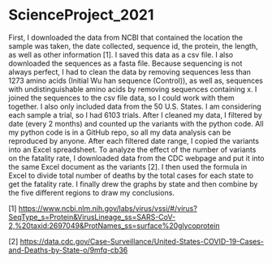 # ScienceProject_2021
First, I downloaded the data from NCBI that contained the location the sample was taken, the date collected, sequence id, the protein, the length, as well as other information [1]. I saved this data as a csv file. I also downloaded the sequences as a fasta file. Because sequencing is not always perfect, I had to clean the data by removing sequences less than 1273 amino acids (Initial Wu han sequence (Control)), as well as, sequences with undistinguishable amino acids by removing sequences containing x. I joined the sequences to the csv file data, so I could work with them together. I also only included data from the 50 U.S. States. I am considering each sample a trial, so I had 6103 trials.  After I cleaned my data, I filtered by date (every 2 months) and counted up the variants with the python code. All my python code is in a GitHub repo, so all my data analysis can be reproduced by anyone. After each filtered date range, I copied the variants into an Excel spreadsheet. To analyze the effect of the number of variants on the fatality rate, I downloaded data from the CDC webpage and put it into the same Excel document as the variants [2]. I then used the formula in Excel to divide total number of deaths by the total cases for each state to get the fatality rate. I finally drew the graphs by state and then combine by the five different regions to draw my conclusions.

[1] https://www.ncbi.nlm.nih.gov/labs/virus/vssi/#/virus?SeqType_s=Protein&VirusLineage_ss=SARS-CoV-2,%20taxid:2697049&ProtNames_ss=surface%20glycoprotein

[2] https://data.cdc.gov/Case-Surveillance/United-States-COVID-19-Cases-and-Deaths-by-State-o/9mfq-cb36

